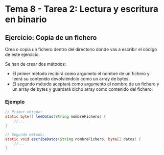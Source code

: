 # Tema 8 - Tarea 2: Lectura y escritura en binario

## Ejercicio: Copia de un fichero

Crea o copia un fichero dentro del directorio donde vas a escribir el código de este ejercicio.

Se han de crear dos métodos: 

* El primer método recibirá como argumeto el nombre de un fichero y leerá su contenido devolviéndolo como un array de bytes.
* El segundo método aceptará como argumento el nombre de un fichero y un array de bytes y guardará dicho array como contenido del fichero.

### Ejemplo

```java
// Primer método:
static byte[] leeDatos(String nombreFichero) {
    //...
}

// Segundo método:
static void escribeDatos(String nombreFichero, byte[] datos) {
    //...
}
```
